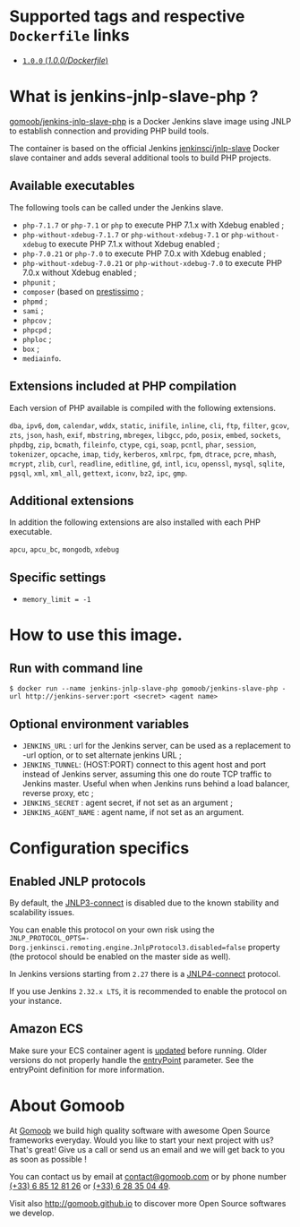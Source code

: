 # Supported tags and respective `Dockerfile` links

- [`1.0.0` (*1.0.0/Dockerfile*)](https://github.com/gomoob/docker-jenkins-jnlp-slave-php/blob/master/1.0.0/Dockerfile)

# What is jenkins-jnlp-slave-php ?

[gomoob/jenkins-jnlp-slave-php](https://github.com/gomoob/docker-jenkins-jnlp-slave-php "gomoob/jenkins-jnlp-slave-php")
is a Docker Jenkins slave image using JNLP to establish connection and providing PHP build tools.

The container is based on the official Jenkins [jenkinsci/jnlp-slave](https://hub.docker.com/r/jenkinsci/jnlp-slave "jenkinsci/jnlp-slave")
Docker slave container and adds several additional tools to build PHP projects.

## Available executables

The following tools can be called under the Jenkins slave.

* `php-7.1.7` or `php-7.1` or `php` to execute PHP 7.1.x with Xdebug enabled ;
* `php-without-xdebug-7.1.7` or `php-without-xdebug-7.1` or `php-without-xdebug` to execute PHP 7.1.x without Xdebug
  enabled ;
* `php-7.0.21` or `php-7.0` to execute PHP 7.0.x with Xdebug enabled ;
* `php-without-xdebug-7.0.21` or `php-without-xdebug-7.0` to execute PHP 7.0.x without Xdebug enabled ;
* `phpunit` ;
* `composer` (based on [prestissimo](https://github.com/hirak/prestissimo "prestissimo") ;
* `phpmd` ;
* `sami` ;
* `phpcov` ;
* `phpcpd` ;
* `phploc` ;
* `box` ;
* `mediainfo`.

## Extensions included at PHP compilation

Each version of PHP available is compiled with the following extensions.

`dba`, `ipv6`, `dom`, `calendar`, `wddx`, `static`, `inifile`, `inline`, `cli`, `ftp`, `filter`, `gcov`, `zts`, `json`,
`hash`, `exif`, `mbstring`, `mbregex`, `libgcc`, `pdo`, `posix`, `embed`, `sockets`, `phpdbg`, `zip`, `bcmath`,
`fileinfo`, `ctype`, `cgi`, `soap`, `pcntl`, `phar`, `session`, `tokenizer`, `opcache`, `imap`, `tidy`, `kerberos`,
`xmlrpc`, `fpm`, `dtrace`, `pcre`, `mhash`, `mcrypt`, `zlib`, `curl`, `readline`, `editline`, `gd`, `intl`, `icu`,
`openssl`, `mysql`, `sqlite`, `pgsql`, `xml`, `xml_all`, `gettext`, `iconv`, `bz2`, `ipc`, `gmp`.

## Additional extensions

In addition the following extensions are also installed with each PHP executable.

`apcu`, `apcu_bc`, `mongodb`, `xdebug`

## Specific settings

 * `memory_limit = -1`

# How to use this image.

## Run with command line

```console
$ docker run --name jenkins-jnlp-slave-php gomoob/jenkins-slave-php -url http://jenkins-server:port <secret> <agent name>
```

## Optional environment variables

* `JENKINS_URL` : url for the Jenkins server, can be used as a replacement to -url option, or to set alternate jenkins
  URL ;
* `JENKINS_TUNNEL`: (HOST:PORT) connect to this agent host and port instead of Jenkins server, assuming this one do
  route TCP traffic to Jenkins master. Useful when when Jenkins runs behind a load balancer, reverse proxy, etc ;
* `JENKINS_SECRET` : agent secret, if not set as an argument ;
* `JENKINS_AGENT_NAME` : agent name, if not set as an argument.

# Configuration specifics

## Enabled JNLP protocols

By default, the [JNLP3-connect](https://github.com/jenkinsci/remoting/blob/master/docs/protocols.md#jnlp3-connect "JNLP3-connect")
is disabled due to the known stability and scalability issues.

You can enable this protocol on your own risk using the
`JNLP_PROTOCOL_OPTS=-Dorg.jenkinsci.remoting.engine.JnlpProtocol3.disabled=false` property (the protocol should be
enabled on the master side as well).

In Jenkins versions starting from `2.27` there is a
[JNLP4-connect](https://github.com/jenkinsci/remoting/blob/master/docs/protocols.md#jnlp4-connect "JNLP4-connect")
protocol.

If you use Jenkins `2.32.x LTS`, it is recommended to enable the protocol on your instance.

## Amazon ECS

Make sure your ECS container agent is
[updated](http://docs.aws.amazon.com/AmazonECS/latest/developerguide/ecs-agent-update.html "updated") before running.
Older versions do not properly handle the
[entryPoint](http://docs.aws.amazon.com/AmazonECS/latest/developerguide/task_definition_parameters.html#container_definitions "entryPoint")
parameter. See the entryPoint definition for more information.

# About Gomoob

At [Gomoob](https://www.gomoob.com) we build high quality software with awesome Open Source frameworks everyday. Would
you like to start your next project with us? That's great! Give us a call or send us an email and we will get back to
you as soon as possible !

You can contact us by email at [contact@gomoob.com](mailto:contact@gomoob.com) or by phone number
[(+33) 6 85 12 81 26](tel:+33685128126) or [(+33) 6 28 35 04 49](tel:+33685128126).

Visit also http://gomoob.github.io to discover more Open Source softwares we develop.
